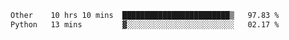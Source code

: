 <!--START_SECTION:waka-->

```txt
Other    10 hrs 10 mins  ████████████████████████▒   97.83 %
Python   13 mins         ▓░░░░░░░░░░░░░░░░░░░░░░░░   02.17 %
```

<!--END_SECTION:waka--> 
 
